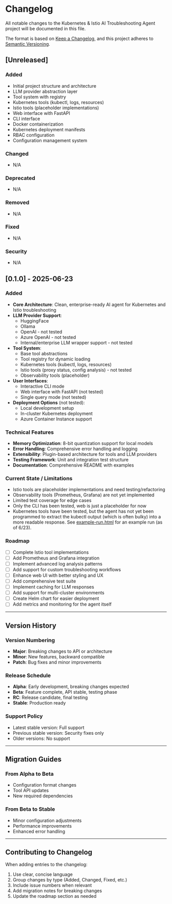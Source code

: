 # Changelog

All notable changes to the Kubernetes & Istio AI Troubleshooting Agent project will be documented in this file.

The format is based on [Keep a Changelog](https://keepachangelog.com/en/1.0.0/),
and this project adheres to [Semantic Versioning](https://semver.org/spec/v2.0.0.html).

## [Unreleased]

### Added
- Initial project structure and architecture
- LLM provider abstraction layer
- Tool system with registry
- Kubernetes tools (kubectl, logs, resources)
- Istio tools (placeholder implementations)
- Web interface with FastAPI
- CLI interface
- Docker containerization
- Kubernetes deployment manifests
- RBAC configuration
- Configuration management system

### Changed
- N/A

### Deprecated
- N/A

### Removed
- N/A

### Fixed
- N/A

### Security
- N/A

## [0.1.0] - 2025-06-23

### Added
- **Core Architecture**: Clean, enterprise-ready AI agent for Kubernetes and Istio troubleshooting
- **LLM Provider Support**: 
  - HuggingFace
  - Ollama
  - OpenAI - not tested
  - Azure OpenAI - not tested
  - Internal/enterprise LLM wrapper support - not tested
- **Tool System**:
  - Base tool abstractions
  - Tool registry for dynamic loading
  - Kubernetes tools (kubectl, logs, resources)
  - Istio tools (proxy status, config analysis) - not tested
  - Observability tools (placeholder)
- **User Interfaces**:
  - Interactive CLI mode
  - Web interface with FastAPI (not tested)
  - Single query mode (not tested)
- **Deployment Options** (not tested):
  - Local development setup
  - In-cluster Kubernetes deployment
  - Azure Container Instance support

### Technical Features
- **Memory Optimization**: 8-bit quantization support for local models
- **Error Handling**: Comprehensive error handling and logging
- **Extensibility**: Plugin-based architecture for tools and LLM providers
- **Testing Framework**: Unit and integration test structure
- **Documentation**: Comprehensive README with examples

### Current State / Limitations
- Istio tools are placeholder implementations and need testing/refactoring
- Observability tools (Prometheus, Grafana) are not yet implemented
- Limited test coverage for edge cases
- Only the CLI has been tested, web is just a placeholder for now
- Kubernetes tools have been tested, but the agent has not yet been programmed to extract the kubectl output (which is often bulky) into a more readable response. See [example-run.html](example-run.html) for an example run (as of 6/23).


### Roadmap
- [ ] Complete Istio tool implementations
- [ ] Add Prometheus and Grafana integration
- [ ] Implement advanced log analysis patterns
- [ ] Add support for custom troubleshooting workflows
- [ ] Enhance web UI with better styling and UX
- [ ] Add comprehensive test suite
- [ ] Implement caching for LLM responses
- [ ] Add support for multi-cluster environments
- [ ] Create Helm chart for easier deployment
- [ ] Add metrics and monitoring for the agent itself

---

## Version History

### Version Numbering
- **Major**: Breaking changes to API or architecture
- **Minor**: New features, backward compatible
- **Patch**: Bug fixes and minor improvements

### Release Schedule
- **Alpha**: Early development, breaking changes expected
- **Beta**: Feature complete, API stable, testing phase
- **RC**: Release candidate, final testing
- **Stable**: Production ready

### Support Policy
- Latest stable version: Full support
- Previous stable version: Security fixes only
- Older versions: No support

---

## Migration Guides

### From Alpha to Beta
- Configuration format changes
- Tool API updates
- New required dependencies

### From Beta to Stable
- Minor configuration adjustments
- Performance improvements
- Enhanced error handling

---

## Contributing to Changelog

When adding entries to the changelog:
1. Use clear, concise language
2. Group changes by type (Added, Changed, Fixed, etc.)
3. Include issue numbers when relevant
4. Add migration notes for breaking changes
5. Update the roadmap section as needed 